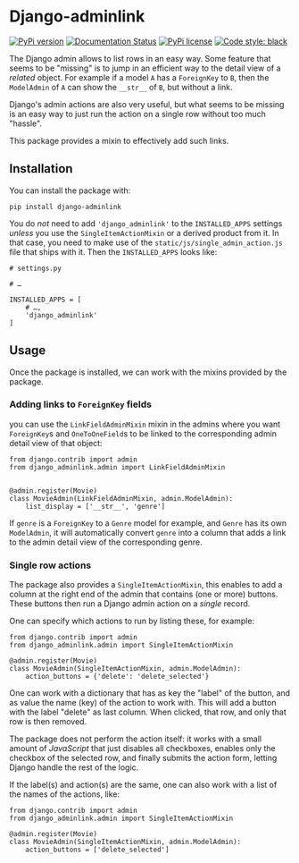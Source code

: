 # Django-adminlink

[![PyPi version](https://badgen.net/pypi/v/django-adminlink/)](https://pypi.python.org/pypi/django-adminlink/)
[![Documentation Status](https://readthedocs.org/projects/django-adminlink/badge/?version=latest)](http://django-adminlink.readthedocs.io/?badge=latest)
[![PyPi license](https://badgen.net/pypi/license/django-adminlink/)](https://pypi.python.org/pypi/django-adminlink/)
[![Code style: black](https://img.shields.io/badge/code%20style-black-000000.svg)](https://github.com/psf/black)

The Django admin allows to list rows in an easy way. Some feature that seems to be "missing" is to jump in an efficient way to the detail view of a *related* object. For example if a model `A` has a `ForeignKey` to `B`, then the `ModelAdmin` of `A` can show the `__str__` of `B`, but without a link.

Django's admin actions are also very useful, but what seems to be missing is an easy way to just run the action on a single row without too much "hassle".

This package provides a mixin to effectively add such links.

## Installation

You can install the package with:

```
pip install django-adminlink
```

You do *not* need to add `'django_adminlink'` to the `INSTALLED_APPS` settings *unless* you use the `SingleItemActionMixin` or a derived product from it. In that case,
you need to make use of the `static/js/single_admin_action.js` file that ships with it. Then the `INSTALLED_APPS` looks like:


```python3
# settings.py

# …

INSTALLED_APPS = [
    # …,
    'django_adminlink'
]
```

## Usage

Once the package is installed, we can work with the mixins provided by the package.

### Adding links to `ForeignKey` fields

you can use the `LinkFieldAdminMixin` mixin in the admins where you want `ForeignKey`s and `OneToOneField`s to be linked to the corresponding admin detail view of that object:

```python3
from django.contrib import admin
from django_adminlink.admin import LinkFieldAdminMixin


@admin.register(Movie)
class MovieAdmin(LinkFieldAdminMixin, admin.ModelAdmin):
    list_display = ['__str__', 'genre']
```

If `genre` is a `ForeignKey` to a `Genre` model for example, and `Genre` has its own `ModelAdmin`, it will automatically convert `genre` into a column that adds a link to the admin detail view of the corresponding genre.

### Single row actions

The package also provides a `SingleItemActionMixin`, this enables to add a column at the right end of the admin that contains (one or more) buttons. These buttons then run a Django admin action on a *single* record.

One can specify which actions to run by listing these, for example:

```python3
from django.contrib import admin
from django_adminlink.admin import SingleItemActionMixin

@admin.register(Movie)
class MovieAdmin(SingleItemActionMixin, admin.ModelAdmin):
    action_buttons = {'delete': 'delete_selected'}
```

One can work with a dictionary that has as key the "label" of the button, and as value the name (key) of the action to work with. This will add a button with the label "delete" as last column. When clicked, that row, and only that row is then removed.

The package does not perform the action itself: it works with a small amount of *JavaScript* that just disables all checkboxes, enables only the checkbox of the selected row, and finally submits the action form, letting Django handle the rest of the logic.

If the label(s) and action(s) are the same, one can also work with a list of the names of the actions, like:

```python3
from django.contrib import admin
from django_adminlink.admin import SingleItemActionMixin

@admin.register(Movie)
class MovieAdmin(SingleItemActionMixin, admin.ModelAdmin):
    action_buttons = ['delete_selected']
```
